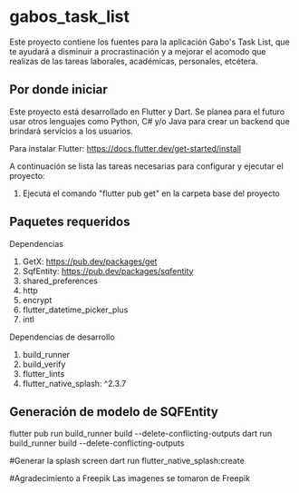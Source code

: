 # gabos_task_list

Este proyecto contiene los fuentes para la aplicación Gabo's Task List, que te ayudará a disminuir a procrastinación y a mejorar
el acomodo que realizas de las tareas laborales, académicas, personales, etcétera.

## Por donde iniciar

Este proyecto está desarrollado en Flutter y Dart. Se planea para el futuro usar otros lenguajes como Python, C# y/o Java para crear
un backend que brindará servicios a los usuarios.

Para instalar Flutter:
https://docs.flutter.dev/get-started/install

A continuación se lista las tareas necesarias para configurar y ejecutar el proyecto:
1. Ejecuta el comando "flutter pub get" en la carpeta base del proyecto


## Paquetes requeridos
Dependencias
1. GetX: https://pub.dev/packages/get
2. SqfEntity: https://pub.dev/packages/sqfentity
3. shared_preferences
4. http
5. encrypt
6. flutter_datetime_picker_plus
7. intl

Dependencias de desarrollo
1. build_runner
2. build_verify
3. flutter_lints
4. flutter_native_splash: ^2.3.7

## Generación de modelo de SQFEntity
flutter pub run build_runner build --delete-conflicting-outputs
dart run build_runner build --delete-conflicting-outputs

#Generar la splash screen
dart run flutter_native_splash:create

#Agradecimiento a Freepik
Las imagenes se tomaron de Freepik